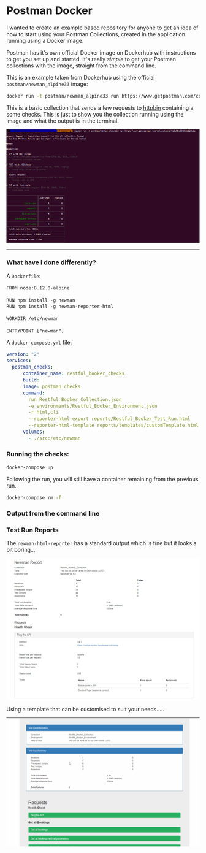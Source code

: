 # Postman Docker




I wanted to create an example based repository for anyone to get an idea of how to start using your Postman Collections, created in the application running using a Docker image. 

Postman has it's own official Docker image on Dockerhub with instructions to get you set up and started. It's really _simple_ to get your Postman collections with the image, straight from the command line.

This is an example taken from Dockerhub using the official `postman/newman_alpine33` image:

```bash
docker run -t postman/newman_alpine33 run https://www.getpostman.com/collections/8a0c9bc08f062d12dcda
```
This is a basic collection that sends a few requests to [httpbin](http://httpbin.org) containing a some checks. This is just to show you the collection running using the image and what the output is in the terminal.

![Image](./public/Postman_Offical_Docker_Image.png)

---

### What have i done differently?


A `Dockerfile`:

```
FROM node:8.12.0-alpine

RUN npm install -g newman
RUN npm install -g newman-reporter-html

WORKDIR /etc/newman

ENTRYPOINT ["newman"]
```

A `docker-compose.yml` file:

```yml
version: "2"
services:
  postman_checks:
      container_name: restful_booker_checks
      build: .
      image: postman_checks
      command:
        run Restful_Booker_Collection.json 
        -e environments/Restful_Booker_Environment.json 
        -r html,cli 
        --reporter-html-export reports/Restful_Booker_Test_Run.html 
        --reporter-html-template reports/templates/customTemplate.html
      volumes:
        - ./src:/etc/newman
```




### Running the checks:

```bash
docker-compose up
```
Following the run, you will still have a container remaining from the previous run.

```bash
docker-compose rm -f
```

### Output from the command line

<run from the Command line>

### Test Run Reports

The `newman-html-reporter` has a standard output which is fine but it looks a bit boring...

![Default Report](./public/Default_Report.PNG)



Using a template that can be customised to suit your needs.....

![Custom Report](./public/Custom_Reports.gif)
